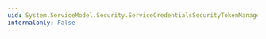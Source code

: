 ```yaml
---
uid: System.ServiceModel.Security.ServiceCredentialsSecurityTokenManager.CreateSecurityTokenAuthenticator(System.IdentityModel.Selectors.SecurityTokenRequirement,System.IdentityModel.Selectors.SecurityTokenResolver@)
internalonly: False
---
```

